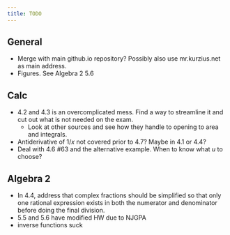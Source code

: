 ```yaml
---
title: TODO
---
```


## General

- Merge with main github.io repository? Possibly also use mr.kurzius.net as main address.
- Figures. See Algebra 2 5.6

## Calc

- 4.2 and 4.3 is an overcomplicated mess. Find a way to streamline it and cut out what is not needed on the exam.
  - Look at other sources and see how they handle to opening to area and integrals.
- Antiderivative of $1/x$ not covered prior to 4.7? Maybe in 4.1 or 4.4?
- Deal with 4.6 #63 and the alternative example. When to know what $u$ to choose?

## Algebra 2

- In 4.4, address that complex fractions should be simplified so that only one rational expression exists in both the numerator and denominator before doing the final division.
- 5.5 and 5.6 have modified HW due to NJGPA
- inverse functions suck 